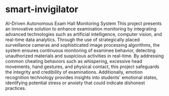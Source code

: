 # smart-invigilator
AI-Driven Autonomous Exam Hall Monitoring System
This project presents an innovative 
solution to enhance examination monitoring by integrating advanced technologies such as
artificial intelligence, computer vision, and real-time data analytics. Through the use of 
strategically placed surveillance cameras and sophisticated image processing algorithms, the
system ensures continuous monitoring of examinee behavior, detecting unauthorized materials 
and suspicious activities in real-time. By addressing common cheating behaviors such as
whispering, excessive head movements, hand gestures, and physical contact, this project 
safeguards the integrity and credibility of examinations. Additionally, emotion recognition 
technology provides insights into students' emotional states, identifying potential stress or anxiety 
that could indicate dishonest practices.
